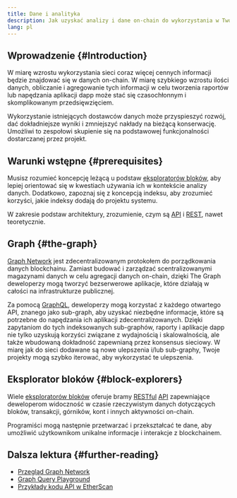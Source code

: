 ```yaml
---
title: Dane i analityka
description: Jak uzyskać analizy i dane on-chain do wykorzystania w Twoich aplikacjach zdecentralizowanych
lang: pl
---
```


## Wprowadzenie {#Introduction}

W miarę wzrostu wykorzystania sieci coraz więcej cennych informacji będzie znajdować się w danych on-chain. W miarę szybkiego wzrostu ilości danych, obliczanie i agregowanie tych informacji w celu tworzenia raportów lub napędzania aplikacji dapp może stać się czasochłonnym i skomplikowanym przedsięwzięciem.

Wykorzystanie istniejących dostawców danych może przyspieszyć rozwój, dać dokładniejsze wyniki i zmniejszyć nakłady na bieżącą konserwację. Umożliwi to zespołowi skupienie się na podstawowej funkcjonalności dostarczanej przez projekt.

## Warunki wstępne {#prerequisites}

Musisz rozumieć koncepcję leżącą u podstaw [eksploratorów bloków](/developers/docs/data-and-analytics/block-explorers/), aby lepiej orientować się w kwestiach używania ich w kontekście analizy danych. Dodatkowo, zapoznaj się z koncepcją <GlossaryTooltip termKey="index">indeksu</GlossaryTooltip>, aby zrozumieć korzyści, jakie indeksy dodają do projektu systemu.

W zakresie podstaw architektury, zrozumienie, czym są [API](https://www.wikipedia.org/wiki/API) i [REST](https://www.wikipedia.org/wiki/Representational_state_transfer), nawet teoretycznie.

## Graph {#the-graph}

[Graph Network](https://thegraph.com/) jest zdecentralizowanym protokołem do porządkowania danych blockchainu. Zamiast budować i zarządzać scentralizowanymi magazynami danych w celu agregacji danych on-chain, dzięki The Graph deweloperzy mogą tworzyć bezserwerowe aplikacje, które działają w całości na infrastrukturze publicznej.

Za pomocą [GraphQL](https://graphql.org/), deweloperzy mogą korzystać z każdego otwartego API, znanego jako sub-graph, aby uzyskać niezbędne informacje, które są potrzebne do napędzania ich aplikacji zdecentralizowanych. Dzięki zapytaniom do tych indeksowanych sub-graphów, raporty i aplikacje dapp nie tylko uzyskują korzyści związane z wydajnością i skalowalnością, ale także wbudowaną dokładność zapewnianą przez konsensus sieciowy. W miarę jak do sieci dodawane są nowe ulepszenia i/lub sub-graphy, Twoje projekty mogą szybko iterować, aby wykorzystać te ulepszenia.

## Eksplorator bloków {#block-explorers}

Wiele [eksploratorów bloków](/developers/docs/data-and-analytics/block-explorers/) oferuje bramy [RESTful](https://www.wikipedia.org/wiki/Representational_state_transfer) [API](https://www.wikipedia.org/wiki/API) zapewniające deweloperom widoczność w czasie rzeczywistym danych dotyczących bloków, transakcji, górników, kont i innych aktywności on-chain.

Programiści mogą następnie przetwarzać i przekształcać te dane, aby umożliwić użytkownikom unikalne informacje i interakcje z <GlossaryTooltip termKey="blockchain">blockchainem</GlossaryTooltip>.

## Dalsza lektura {#further-reading}

- [Przegląd Graph Network](https://thegraph.com/docs/network#overview)
- [Graph Query Playground](https://thegraph.com/explorer/subgraph/graphprotocol/graph-network-mainnet?version=current)
- [Przykłady kodu API w EtherScan](https://etherscan.io/apis#contracts)

